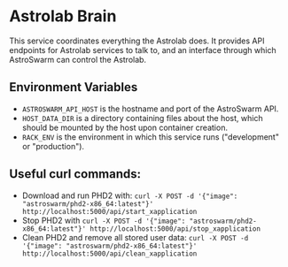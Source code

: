 # Astrolab Brain

This service coordinates everything the Astrolab does. It provides API endpoints for Astrolab services to talk to, and an interface through which AstroSwarm can control the Astrolab.

## Environment Variables

* `ASTROSWARM_API_HOST` is the hostname and port of the AstroSwarm API.
* `HOST_DATA_DIR` is a directory containing files about the host, which should be mounted by the host upon container creation.
* `RACK_ENV` is the environment in which this service runs ("development" or "production").

## Useful curl commands:

* Download and run PHD2 with: `curl -X POST -d '{"image": "astroswarm/phd2-x86_64:latest"}' http://localhost:5000/api/start_xapplication`
* Stop PHD2 with `curl -X POST -d '{"image": "astroswarm/phd2-x86_64:latest"}' http://localhost:5000/api/stop_xapplication`
* Clean PHD2 and remove all stored user data: `curl -X POST -d '{"image": "astroswarm/phd2-x86_64:latest"}' http://localhost:5000/api/clean_xapplication` 